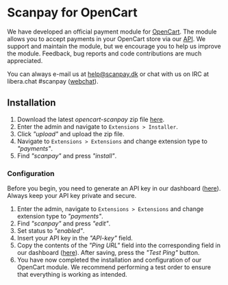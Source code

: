 # Scanpay for OpenCart
We have developed an official payment module for [OpenCart](https://www.opencart.com/). The module allows you to accept payments in your OpenCart store via our [API](https://docs.scanpay.dk/). We support and maintain the module, but we encourage you to help us improve the module. Feedback, bug reports and code contributions are much appreciated.

You can always e-mail us at [help@scanpay.dk](mailto:help@scanpay.dk) or chat with us on IRC at libera.chat #scanpay ([webchat](https://web.libera.chat/#scanpay)).

## Installation

1. Download the latest *opencart-scanpay* zip file [here](../../releases).
2. Enter the admin and navigate to `Extensions > Installer`.
3. Click *"upload"* and upload the zip file.
4. Navigate to `Extensions > Extensions` and change extension type to *"payments"*.
5. Find *"scanpay"* and press *"install"*.

### Configuration
Before you begin, you need to generate an API key in our dashboard ([here](https://dashboard.scanpay.dk/settings/api)). Always keep your API key private and secure.

1. Enter the admin, navigate to `Extensions > Extensions` and change extension type to *"payments"*.
2. Find *"scanpay"* and press *"edit"*.
3. Set status to *"enabled"*.
4. Insert your API key in the *"API-key"* field.
5. Copy the contents of the *"Ping URL"* field into the corresponding field in our dashboard ([here](https://dashboard.scanpay.dk/settings/api)). After saving, press the *"Test Ping"* button.
6. You have now completed the installation and configuration of our OpenCart module. We recommend performing a test order to ensure that everything is working as intended.

